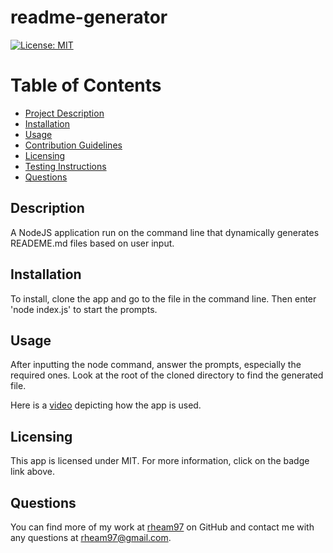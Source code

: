 # readme-generator

  [![License: MIT](https://img.shields.io/badge/License-MIT-yellow.svg)](https://opensource.org/licenses/MIT)

  # Table of Contents
  * [Project Description](#description)
  * [Installation](#installation)
  * [Usage](#usage)
  * [Contribution Guidelines](#contribution-guidelines)
  * [Licensing](#license)
  * [Testing Instructions](#testing-instructions)
  * [Questions](#questions)

  
  <a name="description"></a>
  ## Description
  A NodeJS application run on the command line that dynamically generates READEME.md files based on user input.

  <a name="install"></a>
  ## Installation
  To install, clone the app and go to the file in the command line. Then enter 'node index.js' to start the prompts.

  <a name="usage"></a>
  ## Usage
  After inputting the node command, answer the prompts, especially the required ones. Look at the root of the cloned directory to find the generated file.

  Here is a [video](https://drive.google.com/file/d/1SWrP8lN97tHMdv9QHSJKvEudCj1w0b78/view) depicting how the app is used.

  <a name="license"></a>
  ## Licensing
  This app is licensed under MIT. For more information, click on the badge link above.


  <a name="questions"></a>
  ## Questions
  You can find more of my work at [rheam97](https://github.com/rheam97)
  on GitHub and contact me with any questions
  at rheam97@gmail.com.


